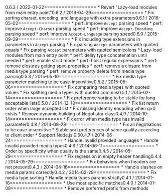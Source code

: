 0.6.3 / 2022-01-22==================  * Revert "Lazy-load modules from main entry point"0.6.2 / 2019-04-29==================  * Fix sorting charset, encoding, and language with extra parameters0.6.1 / 2016-05-02==================  * perf: improve `Accept` parsing speed  * perf: improve `Accept-Charset` parsing speed  * perf: improve `Accept-Encoding` parsing speed  * perf: improve `Accept-Language` parsing speed0.6.0 / 2015-09-29==================  * Fix including type extensions in parameters in `Accept` parsing  * Fix parsing `Accept` parameters with quoted equals  * Fix parsing `Accept` parameters with quoted semicolons  * Lazy-load modules from main entry point  * perf: delay type concatenation until needed  * perf: enable strict mode  * perf: hoist regular expressions  * perf: remove closures getting spec properties  * perf: remove a closure from media type parsing  * perf: remove property delete from media type parsing0.5.3 / 2015-05-10==================  * Fix media type parameter matching to be case-insensitive0.5.2 / 2015-05-06==================  * Fix comparing media types with quoted values  * Fix splitting media types with quoted commas0.5.1 / 2015-02-14==================  * Fix preference sorting to be stable for long acceptable lists0.5.0 / 2014-12-18==================  * Fix list return order when large accepted list  * Fix missing identity encoding when q=0 exists  * Remove dynamic building of Negotiator class0.4.9 / 2014-10-14==================  * Fix error when media type has invalid parameter0.4.8 / 2014-09-28==================  * Fix all negotiations to be case-insensitive  * Stable sort preferences of same quality according to client order  * Support Node.js 0.60.4.7 / 2014-06-24==================  * Handle invalid provided languages  * Handle invalid provided media types0.4.6 / 2014-06-11==================  *  Order by specificity when quality is the same0.4.5 / 2014-05-29==================  * Fix regression in empty header handling0.4.4 / 2014-05-29==================  * Fix behaviors when headers are not present0.4.3 / 2014-04-16==================  * Handle slashes on media params correctly0.4.2 / 2014-02-28==================  * Fix media type sorting  * Handle media types params strictly0.4.1 / 2014-01-16==================  * Use most specific matches0.4.0 / 2014-01-09==================  * Remove preferred prefix from methods
